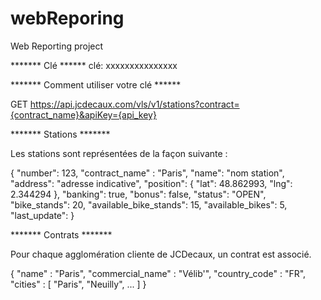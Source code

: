 # webReporing

Web Reporting project

******* Clé ******
clé: xxxxxxxxxxxxxxx

******* Comment utiliser votre clé ******

GET https://api.jcdecaux.com/vls/v1/stations?contract={contract_name}&apiKey={api_key}


******* Stations *******

Les stations sont représentées de la façon suivante :

{
  "number": 123,
  "contract_name" : "Paris",
  "name": "nom station",
  "address": "adresse indicative",
  "position": {
    "lat": 48.862993,
    "lng": 2.344294
  },
  "banking": true,
  "bonus": false,
  "status": "OPEN",
  "bike_stands": 20,
  "available_bike_stands": 15,
  "available_bikes": 5,
  "last_update": <timestamp>
}

******* Contrats *******

Pour chaque agglomération cliente de JCDecaux, un contrat est associé.

{
  "name" : "Paris",
  "commercial_name" : "Vélib'",
  "country_code" : "FR",
  "cities" : [
    "Paris",
    "Neuilly",
    ...
  ]
}